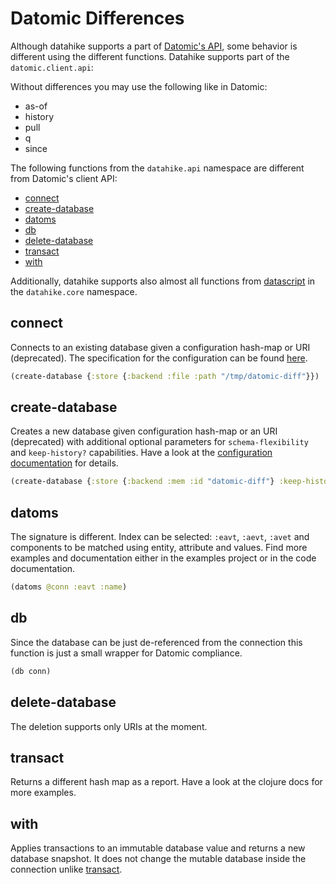# Datomic Differences

Although datahike supports a part of [Datomic's
API](https://docs.datomic.com/client-api/datomic.client.api.html), some
behavior is different using the different functions. Datahike supports part of the `datomic.client.api`:

Without differences you may use the following like in Datomic:

- as-of
- history
- pull
- q
- since

The following functions from the `datahike.api` namespace are different from Datomic's client API:

- [connect](#connect)
- [create-database](#create-database)
- [datoms](#datoms)
- [db](#db)
- [delete-database](#delete-database)
- [transact](#transact)
- [with](#with)

Additionally, datahike supports also almost all functions from
[datascript](https://github.com/tonsky/datascript) in the `datahike.core` namespace.

## connect

Connects to an existing database given a configuration hash-map or URI (deprecated). 
The specification for the configuration can be found [here](./config.md).

```clojure
(create-database {:store {:backend :file :path "/tmp/datomic-diff"}})
```

## create-database

Creates a new database given configuration hash-map or an URI (deprecated) with additional
optional parameters for `schema-flexibility` and `keep-history?` capabilities. Have
a look at the [configuration documentation](./config.md) for details.

```clojure
(create-database {:store {:backend :mem :id "datomic-diff"} :keep-history? false :schema-flexibility :read})
```

## datoms

The signature is different. Index can be selected: `:eavt`, `:aevt`, `:avet` and
components to be matched using entity, attribute and values. Find more examples
and documentation either in the examples project or in the code documentation.

```clojure
(datoms @conn :eavt :name)
```

## db

Since the database can be just de-referenced from the connection this function is
just a small wrapper for Datomic compliance.

```clojure
(db conn)
```

## delete-database

The deletion supports only URIs at the moment.

## transact

Returns a different hash map as a report. Have a look at the clojure docs for
more examples.

## with

Applies transactions to an immutable database value and returns a new database snapshot. It does not change the
mutable database inside the connection unlike [transact](#transact).
